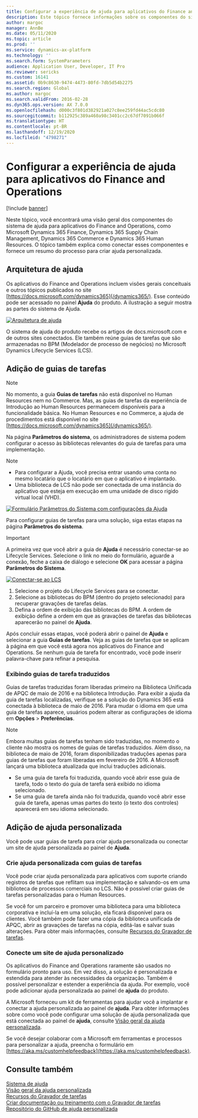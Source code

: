 ```yaml
---
title: Configurar a experiência de ajuda para aplicativos do Finance and Operations
description: Este tópico fornece informações sobre os componentes do sistema de ajuda para alguns aplicativos do Microsoft Dynamics 365. Ele também explica como conectar esses aplicativos e fornece um resumo do processo para criar ajuda personalizada.
author: margoc
manager: AnnBe
ms.date: 05/11/2020
ms.topic: article
ms.prod: ''
ms.service: dynamics-ax-platform
ms.technology: ''
ms.search.form: SystemParameters
audience: Application User, Developer, IT Pro
ms.reviewer: sericks
ms.custom: 16141
ms.assetid: 0b9c8630-9474-4473-80fd-7db5d54b2275
ms.search.region: Global
ms.author: margoc
ms.search.validFrom: 2016-02-28
ms.dyn365.ops.version: AX 7.0.0
ms.openlocfilehash: d000c3f801d382921a027c8ee259fd44ac5cdc80
ms.sourcegitcommit: b112925c389a460a98c3401cc2c67df7091b066f
ms.translationtype: HT
ms.contentlocale: pt-BR
ms.lasthandoff: 12/19/2020
ms.locfileid: "4798271"
---
```

# <a name="configure-the-help-experience-for-finance-and-operations-apps"></a>Configurar a experiência de ajuda para aplicativos do Finance and Operations

[!include [banner](../includes/banner.md)]

Neste tópico, você encontrará uma visão geral dos componentes do sistema de ajuda para aplicativos do Finance and Operations, como Microsoft Dynamics 365 Finance, Dynamics 365 Supply Chain Management, Dynamics 365 Commerce e Dynamics 365 Human Resources. O tópico também explica como conectar esses componentes e fornece um resumo do processo para criar ajuda personalizada.

## <a name="help-architecture"></a>Arquitetura de ajuda

Os aplicativos do Finance and Operations incluem visões gerais conceituais e outros tópicos publicados no site [https://docs.microsoft.com/dynamics365](/dynamics365/). Esse conteúdo pode ser acessado no painel **Ajuda** do produto. A ilustração a seguir mostra as partes do sistema de Ajuda.

[![Arquitetura de ajuda](./media/help-architecture.png)](./media/help-architecture.png)

O sistema de ajuda do produto recebe os artigos de docs.microsoft.com e de outros sites conectados. Ele também reúne guias de tarefas que são armazenadas no BPM (Modelador de processo de negócios) no Microsoft Dynamics Lifecycle Services (LCS).

## <a name="adding-task-guides"></a>Adição de guias de tarefas

> [!NOTE]
> No momento, a guia **Guias de tarefas** não está disponível no Human Resources nem no Commerce. <!--We are currently working to enable this functionality in a future release.--> Mas, as guias de tarefas da experiência de Introdução ao Human Resources permanecem disponíveis para a funcionalidade básica. No Human Resources e no Commerce, a ajuda de procedimentos está disponível no site [https://docs.microsoft.com/dynamics365](/dynamics365/).

Na página **Parâmetros do sistema**, os administradores de sistema podem configurar o acesso às bibliotecas relevantes do guia de tarefas para uma implementação.

> [!NOTE]
> - Para configurar a Ajuda, você precisa entrar usando uma conta no mesmo locatário que o locatário em que o aplicativo é implantado.
> - Uma biblioteca de LCS não pode ser conectada de uma instância do aplicativo que esteja em execução em uma unidade de disco rígido virtual local (VHD).

[![Formulário Parâmetros do Sistema com configurações da Ajuda](./media/system-parameters_ops-1024x437.png)](./media/system-parameters_ops.png)

Para configurar guias de tarefas para uma solução, siga estas etapas na página **Parâmetros do sistema**.

> [!IMPORTANT]
> A primeira vez que você abrir a guia de **Ajuda** é necessário conectar-se ao Lifecycle Services. Selecione o link no meio do formulário, aguarde a conexão, feche a caixa de diálogo e selecione **OK** para acessar a página **Parâmetros do Sistema**.
>
> [![Conectar-se ao LCS](./media/connect-to-lcs-crop-1024x365.png "Conectar-se ao LCS")](./media/connect-to-lcs-crop.png)

1. Selecione o projeto do Lifecycle Services para se conectar.
2. Selecione as bibliotecas do BPM (dentro do projeto selecionado) para recuperar gravações de tarefas delas.
3. Defina a ordem de exibição das bibliotecas do BPM. A ordem de exibição define a ordem em que as gravações de tarefas das bibliotecas aparecerão no painel de **Ajuda**.

Após concluir essas etapas, você poderá abrir o painel de **Ajuda** e selecionar a guia **Guias de tarefas**. Veja as guias de tarefas que se aplicam à página em que você está agora nos aplicativos do Finance and Operations. Se nenhum guia de tarefa for encontrado, você pode inserir palavra-chave para refinar a pesquisa.

### <a name="showing-translated-task-guides"></a>Exibindo guias de tarefa traduzidos

Guias de tarefas traduzidas foram liberadas primeiro na Biblioteca Unificada de APQC de maio de 2016 e na biblioteca Introdução. Para exibir a ajuda da guia de tarefas localizadas, verifique se a solução do Dynamics 365 está conectada à biblioteca de maio de 2016. Para mudar o idioma em que uma guia de tarefas aparece, usuários podem alterar as configurações de idioma em **Opções** &gt; **Preferências**.

> [!NOTE]
> Embora muitas guias de tarefas tenham sido traduzidas, no momento o cliente não mostra os nomes de guias de tarefas traduzidos. Além disso, na biblioteca de maio de 2016, foram disponibilizadas traduções apenas para guias de tarefas que foram liberadas em fevereiro de 2016. A Microsoft lançará uma biblioteca atualizada que inclui traduções adicionais.
>
> - Se uma guia de tarefa foi traduzida, quando você abrir esse guia de tarefa, todo o texto do guia de tarefa será exibido no idioma selecionado.
> - Se uma guia de tarefa ainda não foi traduzida, quando você abrir esse guia de tarefa, apenas umas partes do texto (o texto dos controles) aparecerá em seu idioma selecionado.

## <a name="adding-custom-help"></a>Adição de ajuda personalizada

Você pode usar guias de tarefa para criar ajuda personalizada ou conectar um site de ajuda personalizada ao painel de **Ajuda**.

### <a name="create-custom-help-by-using-task-guides"></a>Crie ajuda personalizada com guias de tarefas

Você pode criar ajuda personalizada para aplicativos com suporte criando registros de tarefas que reflitam sua implementação e salvando-os em uma biblioteca de processos comerciais no LCS. Não é possível criar guias de tarefas personalizadas para o Human Resources.

Se você for um parceiro e promover uma biblioteca para uma biblioteca corporativa e incluí-la em uma solução, ela ficará disponível para os clientes. Você também pode fazer uma cópia da biblioteca unificada de APQC, abrir as gravações de tarefas na cópia, editá-las e salvar suas alterações. Para obter mais informações, consulte [Recursos do Gravador de tarefas](../../dev-itpro/user-interface/task-recorder.md).

### <a name="connect-a-custom-help-site"></a>Conecte um site de ajuda personalizado

Os aplicativos do Finance and Operations raramente são usados no formulário pronto para uso. Em vez disso, a solução é personalizada e estendida para atender às necessidades da organização. Também é possível personalizar e estender a experiência da ajuda. Por exemplo, você pode adicionar ajuda personalizada ao painel de **ajuda** do produto.

A Microsoft forneceu um kit de ferramentas para ajudar você a implantar e conectar a ajuda personalizada ao painel de **ajuda**. Para obter informações sobre como você pode configurar uma solução de ajuda personalizada que está conectada ao painel de **ajuda**, consulte [Visão geral da ajuda personalizada](../../dev-itpro/help/custom-help-overview.md).

Se você desejar colaborar com a Microsoft em ferramentas e processos para personalizar a ajuda, preencha o formulário em [https://aka.ms/customhelpfeedback](https://aka.ms/customhelpfeedback).

## <a name="see-also"></a>Consulte também

[Sistema de ajuda](help-overview.md)  
[Visão geral da ajuda personalizada](../../dev-itpro/help/custom-help-overview.md)  
[Recursos do Gravador de tarefas](../../dev-itpro/user-interface/task-recorder.md)  
[Criar documentação ou treinamento com o Gravador de tarefas](../../dev-itpro/user-interface/task-recorder-training-docs.md)  
[Repositório do GitHub de ajuda personalizada](https://github.com/microsoft/dynamics356f-o-custom-help)  
